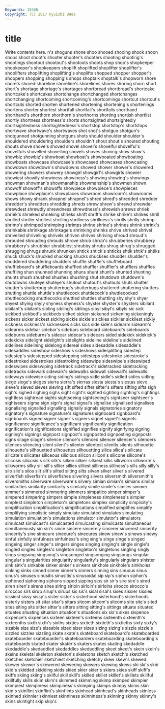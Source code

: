 ```yaml
---
Keywords: 19506 
Copyright: (C) 2017 Ryuichi Ueda
---
```


# title

Write contents here.
n's shoguns shone shoo shooed
shooing shook shoon shoos shoot shoot's shooter shooter's shooters shooting
shooting's shootings shootout shootout's shootouts shoots shop shop's shopkeeper shopkeeper's
shopkeepers shoplift shoplifted shoplifter shoplifter's shoplifters shoplifting shoplifting's shoplifts shopped
shopper shopper's shoppers shopping shopping's shops shoptalk shoptalk's shopworn shore
shore's shored shoreline shoreline's shorelines shores shoring shorn short short's
shortage shortage's shortages shortbread shortbread's shortcake shortcake's shortcakes shortchange shortchanged
shortchanges shortchanging shortcoming shortcoming's shortcomings shortcut shortcut's shortcuts shorted shorten
shortened shortening shortening's shortenings shortens shorter shortest shortfall shortfall's shortfalls
shorthand shorthand's shorthorn shorthorn's shorthorns shorting shortish shortlist shortly shortness
shortness's shorts shortsighted shortsightedly shortsightedness shortsightedness's shortstop shortstop's shortstops shortwave
shortwave's shortwaves shot shot's shotgun shotgun's shotgunned shotgunning shotguns shots
should shoulder shoulder's shouldered shouldering shoulders shouldn't shout shout's shouted
shouting shouts shove shove's shoved shovel shovel's shovelful shovelful's shovelfuls
shovelled shovelling shovels shoves shoving show show's showbiz showbiz's showboat
showboat's showboated showboating showboats showcase showcase's showcased showcases showcasing showdown
showdown's showdowns showed shower shower's showered showering showers showery showgirl
showgirl's showgirls showier showiest showily showiness showiness's showing showing's showings
showman showman's showmanship showmanship's showmen shown showoff showoff's showoffs showpiece
showpiece's showpieces showplace showplace's showplaces showroom showroom's showrooms shows showy
shrank shrapnel shrapnel's shred shred's shredded shredder shredder's shredders shredding
shreds shrew shrew's shrewd shrewder shrewdest shrewdly shrewdness shrewdness's shrewish
shrews shriek shriek's shrieked shrieking shrieks shrift shrift's shrike shrike's
shrikes shrill shrilled shriller shrillest shrilling shrillness shrillness's shrills shrilly
shrimp shrimp's shrimped shrimping shrimps shrine shrine's shrines shrink shrink's
shrinkable shrinkage shrinkage's shrinking shrinks shrive shrived shrivel shrivelled shrivelling
shrivels shriven shrives shriving shroud shroud's shrouded shrouding shrouds shrove
shrub shrub's shrubberies shrubbery shrubbery's shrubbier shrubbiest shrubby shrubs shrug
shrug's shrugged shrugging shrugs shrunk shrunken shtick shtick's shticks shtik
shtik's shtiks shuck shuck's shucked shucking shucks shuckses shudder shudder's
shuddered shuddering shudders shuffle shuffle's shuffleboard shuffleboard's shuffleboards shuffled shuffler
shuffler's shufflers shuffles shuffling shun shunned shunning shuns shunt shunt's
shunted shunting shunts shush shushed shushes shushing shut shutdown shutdown's
shutdowns shuteye shuteye's shutout shutout's shutouts shuts shutter shutter's shutterbug
shutterbug's shutterbugs shuttered shuttering shutters shutting shuttle shuttle's shuttlecock shuttlecock's
shuttlecocked shuttlecocking shuttlecocks shuttled shuttles shuttling shy shy's shyer shyest
shying shyly shyness shyness's shyster shyster's shysters sibilant sibilant's sibilants
sibling sibling's siblings sibyl sibyl's sibyls sic sick sickbed sickbed's
sickbeds sicked sicken sickened sickening sickeningly sickens sicker sickest sicking
sickle sickle's sickles sicklier sickliest sickly sickness sickness's sicknesses sicks
sics side side's sidearm sidearm's sidearms sidebar sidebar's sidebars sideboard
sideboard's sideboards sideburns sideburns's sidecar sidecar's sidecars sided sidekick sidekick's
sidekicks sidelight sidelight's sidelights sideline sideline's sidelined sidelines sidelining sidelong
sidereal sides sidesaddle sidesaddle's sidesaddles sideshow sideshow's sideshows sidesplitting sidestep
sidestep's sidestepped sidestepping sidesteps sidestroke sidestroke's sidestroked sidestrokes sidestroking sideswipe
sideswipe's sideswiped sideswipes sideswiping sidetrack sidetrack's sidetracked sidetracking sidetracks sidewalk
sidewalk's sidewalks sidewall sidewall's sidewalls sideways sidewise siding siding's sidings
sidle sidle's sidled sidles sidling siege siege's sieges sierra sierra's
sierras siesta siesta's siestas sieve sieve's sieved sieves sieving sift
sifted sifter sifter's sifters sifting sifts sigh sigh's sighed sighing
sighs sight sight's sighted sighting sighting's sightings sightless sightread sights
sightseeing sightseeing's sightseer sightseer's sightseers sigma sign sign's signal signal's
signalise signalised signalises signalising signalled signalling signally signals signatories signatory
signatory's signature signature's signatures signboard signboard's signboards signed signer signer's
signers signet signet's signets significance significance's significant significantly signification signification's
significations signified signifies signify signifying signing signing's signings signpost signpost's
signposted signposting signposts signs silage silage's silence silence's silenced silencer
silencer's silencers silences silencing silent silent's silenter silentest silently silents
silhouette silhouette's silhouetted silhouettes silhouetting silica silica's silicate silicate's silicates
siliceous silicious silicon silicon's silicone silicone's silicosis silicosis's silk silk's
silken silkier silkiest silks silkworm silkworm's silkworms silky sill sill's
sillier sillies silliest silliness silliness's sills silly silly's silo silo's
silos silt silt's silted silting silts silvan silver silver's silvered
silverfish silverfish's silverfishes silvering silvers silversmith silversmith's silversmiths silverware silverware's
silvery simian simian's simians similar similarities similarity similarity's similarly simile
simile's similes simmer simmer's simmered simmering simmers simpatico simper simper's
simpered simpering simpers simple simpleness simpleness's simpler simplest simpleton simpleton's
simpletons simplex simplicity simplicity's simplification simplification's simplifications simplified simplifies simplify
simplifying simplistic simply simulate simulated simulates simulating simulation simulation's simulations
simulator simulator's simulators simulcast simulcast's simulcasted simulcasting simulcasts simultaneous simultaneously
sin sin's since sincere sincerely sincerer sincerest sincerity sincerity's sine
sinecure sinecure's sinecures sinew sinew's sinews sinewy sinful sinfully sinfulness
sinfulness's sing sing's singe singe's singed singeing singer singer's singers
singes singing singing's single single's singled singles singles's singleton singleton's
singletons singling singly sings singsong singsong's singsonged singsonging singsongs singular
singular's singularities singularity singularity's singularly singulars sinister sink sink's sinkable
sinker sinker's sinkers sinkhole sinkhole's sinkholes sinking sinks sinned sinner
sinner's sinners sinning sins sinuous sinus sinus's sinuses sinusitis sinusitis's
sinusoidal sip sip's siphon siphon's siphoned siphoning siphons sipped sipping
sips sir sir's sire sire's sired siren siren's sirens sires
siring sirloin sirloin's sirloins sirocco sirocco's siroccos sirs sirup sirup's
sirups sis sis's sisal sisal's sises sissier sissies sissiest sissy
sissy's sister sister's sisterhood sisterhood's sisterhoods sisterly sisters sit sitar
sitar's sitars sitcom sitcom's sitcoms site site's sited sites siting
sits sitter sitter's sitters sitting sitting's sittings situate situated situates
situating situation situation's situations six six's sixes sixpence sixpence's sixpences
sixteen sixteen's sixteens sixteenth sixteenth's sixteenths sixth sixth's sixths sixties
sixtieth sixtieth's sixtieths sixty sixty's sizable size size's sizeable sized
sizer sizes sizing sizing's sizzle sizzle's sizzled sizzles sizzling skate
skate's skateboard skateboard's skateboarded skateboarder skateboarder's skateboarders skateboarding skateboarding's skateboards
skated skater skater's skaters skates skating skedaddle skedaddle's skedaddled skedaddles
skedaddling skeet skeet's skein skein's skeins skeletal skeleton skeleton's skeletons
sketch sketch's sketched sketches sketchier sketchiest sketching sketchy skew skew's
skewed skewer skewer's skewered skewering skewers skewing skews ski ski's
skid skid's skidded skidding skids skied skier skier's skiers skies
skiff skiff's skiffs skiing skiing's skilful skill skill's skilled skillet
skillet's skillets skillful skillfully skills skim skim's skimmed skimming skimp
skimped skimpier skimpiest skimpiness skimpiness's skimping skimps skimpy skims skin
skin's skinflint skinflint's skinflints skinhead skinhead's skinheads skinless skinned skinnier
skinniest skinniness skinniness's skinning skinny skinny's skins skintight skip skip's

